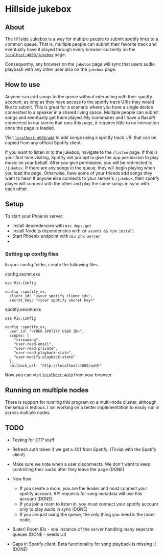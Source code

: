 # Hillside jukebox

## About

The Hillside Jukebox is a way for multiple people to submit spotify links to a common queue. 
That is, multiple people can submit their favorite track and eventually have it played through
every browser currently on the [`localhost:4000/jukebox`](http://localhost:4000/jukebox) page.

Consequently, any browser on the `jukebox` page will sync that users audio playback with any other
user also on the `jukebox` page.

## How to use

Anyone can add songs to the queue without interacting with their spotify account, as long as
they have access to the spotify track URIs they would like to submit. This is great for a scenario
where you have a single device connected to a speaker in a shared living space. Multiple people
can submit songs and eventually get them played. My roommates and I have a RaspPi connected to
our stereo that runs this page, it requires little to no interaction once the page is loaded.

Visit
[`localhost:4000/add`](http://localhost:4000/add) to add songs using a spotify track URI that
can be copied from any official Spotify client.

If you want to listen in to the jukebox, navigate to the `/listen` page. If this is your first time
visiting, Spotify will prompt to give the app permission to play music on your behalf. After you give
permission, you will be redirected to `/jukebox`. If there are any songs in the queue, they will begin playing
when you load the page. Otherwise, have some of your friends add songs they want to hear! If anyone else connects
to your server's `/jukebox`, their spotify player will connect with the other and play the same songs in sync
with each other.


## Setup
To start your Phoenix server:

  * Install dependencies with `mix deps.get`
  * Install Node.js dependencies with `cd assets && npm install`
  * Start Phoenix endpoint with `mix phx.server`
  * 
  
### Setting up config files

In your config folder, create the following files.

config.secret.exs
```
use Mix.Config

config :spotify_ex,
  client_id: "<your spotify client id>",
  secret_key: "<your spotify secret key>"

```

spotify.secret.exs
```
use Mix.Config

config :spotify_ex,
  user_id: "<YOUR SPOTIFY USER ID>",
  scopes: [
    "streaming",
    "user-read-email",
    "user-read-private",
    "user-read-playback-state",
    "user-modify-playback-state"
  ],
  callback_url: "http://localhost:4000/auth"
  ```

Now you can visit [`localhost:4000`](http://localhost:4000) from your browser.

## Running on multiple nodes

There is support for running this program on a multi-node cluster, although the setup is tedious.
I am working on a better implementation to easily run in across multiple nodes.

## TODO

* Testing for OTP stuff
* Refresh auth token if we get a 401 from Spotify. (Trivial with the Spotify client)



* Make sure we note when a user disconnects. We don't want to keep controlling their audio after they leave the page (DONE)
* New flow
  * If you create a room, you are the leader and must connect your spotify account. API requests for song metadata will use this account (DONE)
  * If you join a room to listen in, you must connect your spotify account only to play audio in sync (DONE)
  * If you are just using the queue, the only thing you need is the room code.

* (Later) Room IDs - one instance of the server handling many seperate queues (DONE - needs UI)
* Gaps in Spotify client. Beta functionality for song playback is missing :( (DONE)